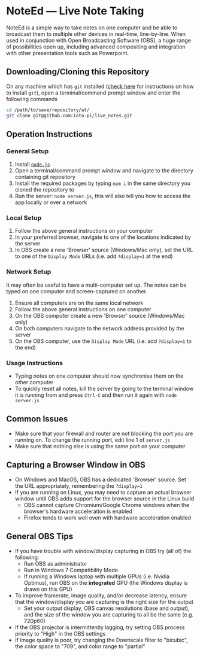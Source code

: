 # NoteEd — Live Note Taking
NoteEd is a simple way to take notes on one computer and be able to broadcast them to multiple other devices in real-time, line-by-line. When used in conjunction with Open Broadcasting Software (OBS), a huge range of possibilities open up, including advanced compositing and integration with other presentation tools such as Powerpoint.

## Downloading/Cloning this Repository
On any machine which has `git` installed ([check here](https://www.linode.com/docs/development/version-control/how-to-install-git-on-linux-mac-and-windows/) for instructions on how to install `git`), open a terminal/command prompt window and enter the following commands

``` bash
cd /path/to/save/repository/at/
git clone git@github.com:iota-pi/live_notes.git
```

## Operation Instructions
### General Setup
1. Install [`node.js`](https://nodejs.org/en/)
2. Open a terminal/command prompt window and navigate to the directory containing git repository
3. Install the required packages by typing `npm i` in the same directory you cloned the repository to
4. Run the server: `node server.js`, this will also tell you how to access the app locally or over a network

### Local Setup
1. Follow the above general instructions on your computer
2. In your preferred browser, navigate to one of the locations indicated by the server
3. In OBS create a new 'Browser' source (Windows/Mac only), set the URL to one of the `Display Mode` URLs (i.e. add `?display=1` at the end)

### Network Setup
It may often be useful to have a multi-computer set up. The notes can be typed on one computer and screen-captured on another.
1. Ensure all computers are on the same local network
2. Follow the above general instructions on one computer
3. On the OBS computer create a new 'Browser' source (Windows/Mac only)
4. On both computers navigate to the network address provided by the server
5. On the OBS computer, use the `Display Mode` URL (i.e. add `?display=1` to the end)

### Usage Instructions
* Typing notes on one computer should now synchronise them on the other computer
* To quickly reset all notes, kill the server by going to the terminal window it is running from and press `Ctrl-C` and then run it again with `node server.js`

## Common Issues
* Make sure that your firewall and router are not blocking the port you are running on. To change the running port, edit line 1 of `server.js`
* Make sure that nothing else is using the same port on your computer

## Capturing a Browser Window in OBS
* On Windows and MacOS, OBS has a dedicated 'Browser' source. Set the URL appropriately, remembering the `?display=1`
* If you are running on Linux, you may need to capture an actual browser window until OBS adds support for the browser source in the Linux build
  * OBS cannot capture Chromium/Google Chrome windows when the browser's hardware acceleration is enabled
  * Firefox tends to work well even with hardware acceleration enabled

## General OBS Tips
* If you have trouble with window/display capturing in OBS try (all of) the following:
  * Run OBS as administrator
  * Run in Windows 7 Compatibility Mode
  * If running a Windows laptop with multiple GPUs (i.e. Nvidia Optimus), run OBS on the **integrated** GPU (the Windows display is drawn on this GPU)
* To improve framerate, image quality, and/or decrease latency, ensure that the window/display you are capturing is the right size for the output
  * Set your output display, OBS canvas resolutions (base and output), and the size of the window you are capturing to all be the same (e.g. 720p60)
* If the OBS projector is intermittently lagging, try setting OBS process priority to "High" in the OBS settings
* If image quality is poor, try changing the Downscale filter to "bicubic", the color space to "709", and color range to "partial"
